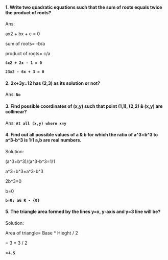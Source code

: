 
#### 1. Write two quadratic equations such that the sum of roots equals twice the product of roots?
Ans:

ax2 + bx + c = 0 

sum of roots= -b/a

product of roots= c/a

**`4x2 + 2x - 1 = 0`** 

**`23x2 - 6x + 3 = 0`**


#### 2. 2x+3y=12 has (2,3) as its solution or not?
Ans: **`No`**


#### 3. Find possible coordinates of (x,y) such that point (1,1), (2,2) & (x,y) are collinear?
Ans: **`At all (x,y) where x=y`**


#### 4. Find out all possible values of a & b for which the ratio of a^3+b^3 to a^3-b^3 is 1:1 a,b are real numbers.
Solution:

(a^3+b^3)/(a^3-b^3=1/1

a^3+b^3=a^3-b^3

2b^3=0

b=0

**`b=0; a∈ R - {0}`**



#### 5. The triangle area formed by the lines y=x, y-axis and y=3 line will be?

Solution:

Area of triangle= Base * Hieght / 2

= 3 * 3 / 2

=**`4.5`**








